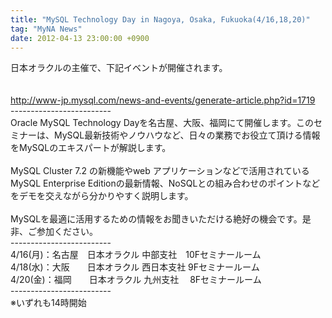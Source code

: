 ```yaml
---
title: "MySQL Technology Day in Nagoya, Osaka, Fukuoka(4/16,18,20)"
tag: "MyNA News"
date: 2012-04-13 23:00:00 +0900
---
```


日本オラクルの主催で、下記イベントが開催されます。<br>
<br>
<br>
http://www-jp.mysql.com/news-and-events/generate-article.php?id=1719<br>
-------------------------<br>
Oracle MySQL Technology Dayを名古屋、大阪、福岡にて開催します。このセミナーは、MySQL最新技術やノウハウなど、日々の業務でお役立て頂ける情報をMySQLのエキスパートが解説します。<br>
<br>
MySQL Cluster 7.2 の新機能やweb アプリケーションなどで活用されているMySQL Enterprise Editionの最新情報、NoSQLとの組み合わせのポイントなどをデモを交えながら分かりやすく説明します。<br>
<br>
MySQLを最適に活用するための情報をお聞きいただける絶好の機会です。是非、ご参加ください。<br>
-------------------------<br>
4/16(月)：名古屋　日本オラクル 中部支社　10Fセミナールーム<br>
4/18(水)：大阪　　日本オラクル 西日本支社 9Fセミナールーム<br>
4/20(金)：福岡　　日本オラクル 九州支社　 8Fセミナールーム<br>
-------------------------<br>
※いずれも14時開始<br>
<br>
<br>
<br>
